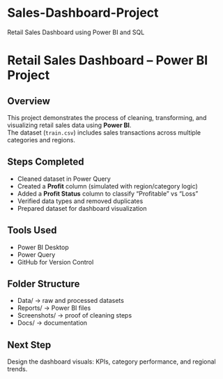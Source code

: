 # Sales-Dashboard-Project
Retail Sales Dashboard using Power BI and SQL
# Retail Sales Dashboard – Power BI Project

## Overview
This project demonstrates the process of cleaning, transforming, and visualizing retail sales data using **Power BI**.  
The dataset (`train.csv`) includes sales transactions across multiple categories and regions.

##  Steps Completed
- Cleaned dataset in Power Query  
- Created a **Profit** column (simulated with region/category logic)  
- Added a **Profit Status** column to classify “Profitable” vs “Loss”  
- Verified data types and removed duplicates  
- Prepared dataset for dashboard visualization

## Tools Used
- Power BI Desktop  
- Power Query  
- GitHub for Version Control

## Folder Structure
- Data/ → raw and processed datasets
- Reports/ → Power BI files
- Screenshots/ → proof of cleaning steps
- Docs/ → documentation


##  Next Step
Design the dashboard visuals: KPIs, category performance, and regional trends.

